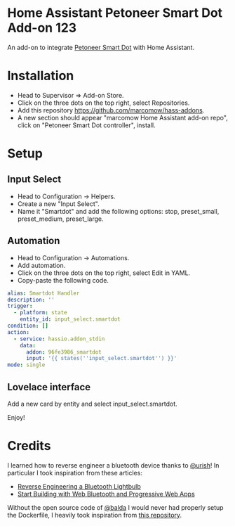 # Home Assistant Petoneer Smart Dot Add-on 123

An add-on to integrate [Petoneer Smart Dot](https://www.petoneer.com/playdot) with Home Assistant.

# Installation
- Head to Supervisor => Add-on Store.
- Click on the three dots on the top right, select Repositories.
- Add this repository https://github.com/marcomow/hass-addons.
- A new section should appear "marcomow Home Assistant add-on repo", click on "Petoneer Smart Dot controller", install.

# Setup
## Input Select
- Head to Configuration -> Helpers.
- Create a new "Input Select".
- Name it "Smartdot" and add the following options: stop, preset_small, preset_medium, preset_large. 
## Automation
- Head to Configuration -> Automations.
- Add automation.
- Click on the three dots on the top right, select Edit in YAML.
- Copy-paste the following code.
``` yaml
alias: Smartdot Handler
description: ''
trigger:
  - platform: state
    entity_id: input_select.smartdot
condition: []
action:
  - service: hassio.addon_stdin
    data:
      addon: 96fe3986_smartdot
      input: '{{ states(''input_select.smartdot'') }}'
mode: single
```
## Lovelace interface
Add a new card by entity and select input_select.smartdot.

Enjoy!

# Credits
I learned how to reverse engineer a bluetooth device thanks to [@urish](https://github.com/urish)! 
In particular I took inspiration from these articles:
- [Reverse Engineering a Bluetooth Lightbulb](https://urish.medium.com/reverse-engineering-a-bluetooth-lightbulb-56580fcb7546)
- [Start Building with Web Bluetooth and Progressive Web Apps](https://urish.medium.com/start-building-with-web-bluetooth-and-progressive-web-apps-6534835959a6)

Without the open source code of [@balda](https://github.com/balda) I would never had properly setup the Dockerfile, I heavily took inspiration from [this repository](https://github.com/balda/ruuvitag-discovery).
